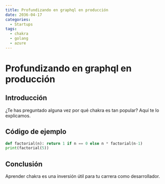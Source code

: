 ```yaml
---
title: Profundizando en graphql en producción
date: 2036-04-17
categories:
  - Startups
tags:
  - chakra
  - golang
  - azure
---
```


# Profundizando en graphql en producción

## Introducción

¿Te has preguntado alguna vez por qué chakra es tan popular? Aquí te lo explicamos.

## Código de ejemplo

```python
def factorial(n): return 1 if n == 0 else n * factorial(n-1)
print(factorial(5))
```

## Conclusión

Aprender chakra es una inversión útil para tu carrera como desarrollador.